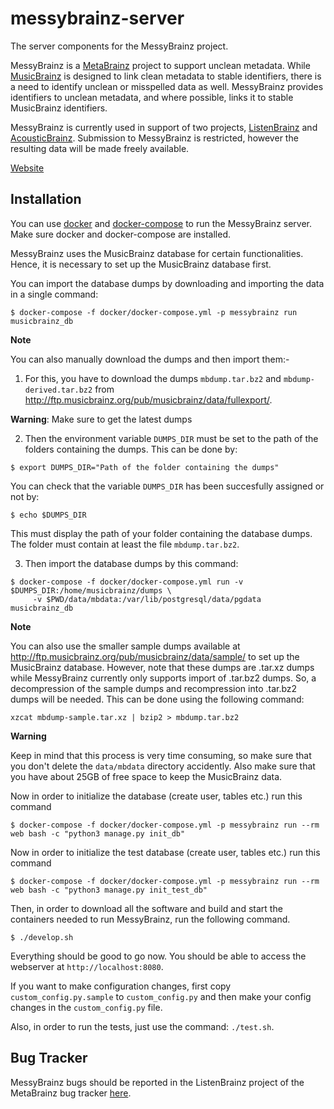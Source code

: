 messybrainz-server
==================

The server components for the MessyBrainz project.

MessyBrainz is a [MetaBrainz](https://metabrainz.org) project to support unclean metadata. While
[MusicBrainz](https://musicbrainz.org) is designed to link clean metadata to stable identifiers,
there is a need to identify unclean or misspelled data as well. MessyBrainz provides identifiers to
unclean metadata, and where possible, links it to stable MusicBrainz identifiers.

MessyBrainz is currently used in support of two projects, [ListenBrainz](https://listenbrainz.org)
and [AcousticBrainz](https://acousticbrainz.org). Submission to MessyBrainz is restricted, however
the resulting data will be made freely available.

[Website](https://messybrainz.org)

## Installation

You can use [docker](https://www.docker.com/) and [docker-compose](https://docs.docker.com/compose/)
to run the MessyBrainz server. Make sure docker and docker-compose are installed.

MessyBrainz uses the MusicBrainz database for certain functionalities. Hence, it is necessary
to set up the MusicBrainz database first.

You can import the database dumps by downloading and importing the data in
a single command:

    $ docker-compose -f docker/docker-compose.yml -p messybrainz run musicbrainz_db

**Note**

You can also manually download the dumps and then import them:-

1. For this, you have to download the dumps ``mbdump.tar.bz2`` and ``mbdump-derived.tar.bz2``
from http://ftp.musicbrainz.org/pub/musicbrainz/data/fullexport/.

**Warning**: Make sure to get the latest dumps

2. Then the environment variable ``DUMPS_DIR`` must be set to the path of the
folders containing the dumps. This can be done by:

```
$ export DUMPS_DIR="Path of the folder containing the dumps"
```

You can check that the variable ``DUMPS_DIR`` has been succesfully assigned or not by:

```
$ echo $DUMPS_DIR
```

This must display the path of your folder containing the database dumps. The folder must contain at least the file    ``mbdump.tar.bz2``.

3. Then import the database dumps by this command:

```
$ docker-compose -f docker/docker-compose.yml run -v $DUMPS_DIR:/home/musicbrainz/dumps \
     -v $PWD/data/mbdata:/var/lib/postgresql/data/pgdata musicbrainz_db
```

**Note**

You can also use the smaller sample dumps available at http://ftp.musicbrainz.org/pub/musicbrainz/data/sample/
to set up the MusicBrainz database. However, note that these dumps are .tar.xz
dumps while MessyBrainz currently only supports import of .tar.bz2 dumps.
So, a decompression of the sample dumps and recompression into .tar.bz2 dumps
will be needed. This can be done using the following command:

    xzcat mbdump-sample.tar.xz | bzip2 > mbdump.tar.bz2

**Warning**

Keep in mind that this process is very time consuming, so make sure that you don't delete the ``data/mbdata`` directory accidently. Also make sure that you have about 25GB of free space to keep the MusicBrainz data.


Now in order to initialize the database (create user, tables etc.) run this command

    $ docker-compose -f docker/docker-compose.yml -p messybrainz run --rm web bash -c "python3 manage.py init_db"

Now in order to initialize the test database (create user, tables etc.) run this command

    $ docker-compose -f docker/docker-compose.yml -p messybrainz run --rm web bash -c "python3 manage.py init_test_db"

Then, in order to download all the software and build and start the containers needed to run
MessyBrainz, run the following command.

    $ ./develop.sh

Everything should be good to go now. You should be able to access the webserver at `http://localhost:8080`.

If you want to make configuration changes, first copy `custom_config.py.sample` to `custom_config.py`
and then make your config changes in the `custom_config.py` file.

Also, in order to run the tests, just use the command: `./test.sh`.

## Bug Tracker

MessyBrainz bugs should be reported in the ListenBrainz project of the MetaBrainz bug tracker
[here](https://tickets.metabrainz.org).
